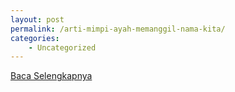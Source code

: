 ```yaml
---
layout: post
permalink: /arti-mimpi-ayah-memanggil-nama-kita/
categories:
    - Uncategorized
---
```


[Baca Selengkapnya](/05)